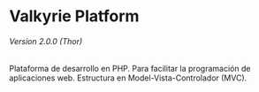 # Valkyrie Platform
###### Version 2.0.0 (Thor)
Plataforma de desarrollo en PHP. Para facilitar la programación de aplicaciones web. Estructura en Model-Vista-Controlador (MVC).
